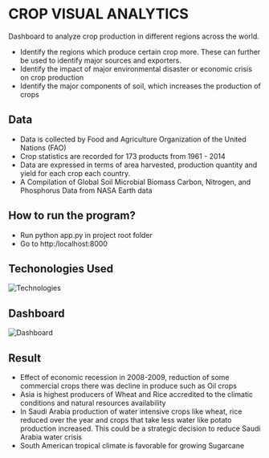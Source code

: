 # CROP VISUAL ANALYTICS
Dashboard to analyze crop production in different regions across the world.

- Identify the regions which produce certain crop more. These can further be used to identify major sources and exporters.
- Identify the impact of major environmental disaster or economic crisis on crop production
- Identify the major components of soil, which increases the production of crops

## Data
- Data is collected by Food and Agriculture Organization of the United Nations (FAO)
- Crop statistics are recorded for 173 products from 1961 - 2014
- Data are expressed in terms of area harvested, production quantity and yield for each crop each country.
- A Compilation of Global Soil Microbial Biomass Carbon, Nitrogen, and Phosphorus Data from NASA Earth data 

## How to run the program?
- Run python app.py in project root folder
- Go to http:/localhost:8000

## Techonologies Used
![Technologies](https://github.com/nagashree-angadi/Visualization-Final-Project/blob/master/Screen%20Shot%202020-05-19%20at%208.21.07%20PM.png)

## Dashboard
![Dashboard](https://github.com/nagashree-angadi/Visualization-Final-Project/blob/master/Screen%20Shot%202020-05-19%20at%204.49.10%20PM.png)

## Result
- Effect of economic recession in 2008-2009, reduction of some commercial crops there was decline in produce such as Oil crops
- Asia is highest producers of Wheat and Rice accredited to the climatic conditions and natural resources availability 
- In Saudi Arabia production of water intensive crops like wheat, rice reduced over the year and crops that take less water like potato production increased. This could be a strategic decision to reduce Saudi Arabia water crisis 
- South American tropical climate is favorable for growing Sugarcane



